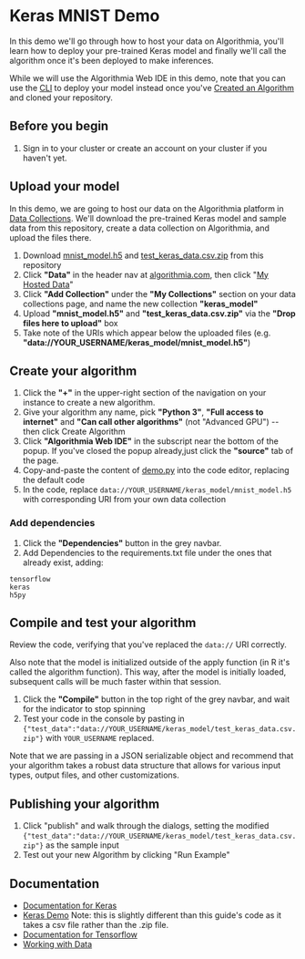 # Keras MNIST Demo

In this demo we'll go through how to host your data on Algorithmia, you'll learn how to deploy your pre-trained Keras model and finally we'll call the algorithm once it's been deployed to make inferences.

While we will use the Algorithmia Web IDE in this demo, note that you can use the [CLI](https://algorithmia.com/developers/clients/cli/) to deploy your model instead once you've [Created an Algorithm](https://algorithmia.com/developers/algorithm-development/languages/python/#create-an-algorithm) and cloned your repository.

## Before you begin
1. Sign in to your cluster or create an account on your cluster if you haven't yet.

## Upload your model
In this demo, we are going to host our data on the Algorithmia platform in [Data Collections](https://algorithmia.com/developers/data/hosted/).  We'll download the pre-trained Keras model and sample data from this repository, create a data collection on Algorithmia, and upload the files there.

1. Download [mnist_model.h5](https://github.com/algorithmiaio/sample-apps/raw/master/algo-dev-demo/keras-mnist/data/mnist_model.h5) and [test_keras_data.csv.zip](https://github.com/algorithmiaio/sample-apps/raw/master/algo-dev-demo/keras-mnist/data/test_keras_data.csv.zip) from this repository
2. Click **"Data"** in the header nav at [algorithmia.com](https://algorithmia.com/), then click "[My Hosted Data](https://algorithmia.com/data/hosted)"
3. Click **"Add Collection"** under the **"My Collections"** section on your data collections page, and name the new collection **"keras_model"**
4. Upload **"mnist_model.h5"** and **"test_keras_data.csv.zip"** via the **"Drop files here to upload"** box
5. Take note of the URIs which appear below the uploaded files (e.g. **"data://YOUR_USERNAME/keras_model/mnist_model.h5"**)

## Create your algorithm
1. Click the **"+"** in the upper-right section of the navigation on your instance to create a new algorithm. 
2. Give your algorithm any name, pick **"Python 3"**, **"Full access to
   internet"** and **"Can call other algorithms"** (not "Advanced GPU") -- then
   click Create Algorithm
3. Click **"Algorithmia Web IDE"** in the subscript near the bottom of the popup. If you've closed the popup already,just click the **"source"** tab of the page. 
4. Copy-and-paste the content of [demo.py](https://github.com/algorithmiaio/sample-apps/blob/master/algo-dev-demo/keras-mnist/demo.py) into the code editor, replacing the default code
5. In the code, replace `data://YOUR_USERNAME/keras_model/mnist_model.h5` with corresponding URI from your own data collection

### Add dependencies
1. Click the **"Dependencies"** button in the grey navbar.
2. Add Dependencies to the requirements.txt file under the ones that already exist, adding:
```
tensorflow
keras
h5py
```

## Compile and test your algorithm

Review the code, verifying that you've replaced the `data://` URI correctly.  

Also note that the model is initialized outside of the apply function (in R it's called the algorithm function). This way, after the model is initially loaded, subsequent calls will be much faster within that session.

1. Click the **"Compile"** button in the top right of the grey navbar, and wait for the indicator to stop spinning
2. Test your code in the console by pasting in `{"test_data":"data://YOUR_USERNAME/keras_model/test_keras_data.csv.zip"}` with `YOUR_USERNAME` replaced.

Note that we are passing in a JSON serializable object and recommend that your algorithm takes a robust data structure that allows for various input types, output files, and other customizations.

## Publishing your algorithm
1. Click "publish" and walk through the dialogs, setting the modified `{"test_data":"data://YOUR_USERNAME/keras_model/test_keras_data.csv.zip"}` as the sample input
2. Test out your new Algorithm by clicking "Run Example"

## Documentation

- [Documentation for Keras](https://algorithmia.com/developers/algorithm-development/model-guides/keras/)
- [Keras Demo](https://algorithmia.com/algorithms/stephanie/keras_guide) Note: this is slightly different than this guide's code as it takes a csv file rather than the .zip file.
- [Documentation for Tensorflow](https://algorithmia.com/developers/algorithm-development/model-guides/tensorflow/)
- [Working with Data](https://algorithmia.com/developers/data/)
